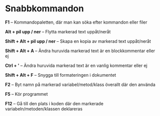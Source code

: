 # Snabbkommandon

**F1** – Kommandopaletten, där man kan söka efter kommandon eller filer

**Alt + pil upp / ner** – Flytta markerad text uppåt/neråt

**Shift + Alt + pil upp / ner** – Skapa en kopia av markerad text uppåt/neråt

**Shift + Alt + A** – Ändra huruvida markerad text är en blockkommentar eller ej

**Ctrl + '** – Ändra huruvida markerad text är en vanlig kommentar eller ej

**Shift + Alt + F** – Snygga till formateringen i dokumentet

**F2** – Byt namn på markerad variabel/metod/klass överallt där den använda

**F5** – Kör programmet

**F12** – Gå till den plats i koden där den markerade variabeln/metoden/klassen deklareras

